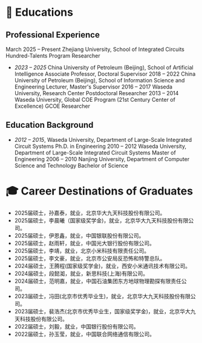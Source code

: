 
# 📖 Educations
## Professional Experience
March 2025 – Present
Zhejiang University, School of Integrated Circuits
Hundred-Talents Program Researcher
- *2023 – 2025*
China University of Petroleum (Beijing), School of Artificial Intelligence
Associate Professor, Doctoral Supervisor
2018 – 2022
China University of Petroleum (Beijing), School of Information Science and Engineering
Lecturer, Master's Supervisor
2016 – 2017
Waseda University, Research Center
Postdoctoral Researcher
2013 – 2014
Waseda University, Global COE Program (21st Century Center of Excellence)
GCOE Researcher

## Education Background
- *2012 – 2015*, Waseda University, Department of Large-Scale Integrated Circuit Systems
Ph.D. in Engineering
2010 – 2012
Waseda University, Department of Large-Scale Integrated Circuit Systems
Master of Engineering
2006 – 2010
Nanjing University, Department of Computer Science and Technology
Bachelor of Science

# 🎓 Career Destinations of Graduates​
- 2025届硕士，孙嘉泰，就业，北京华大九天科技股份有限公司。
- 2025届硕士，李晨曦（国家级奖学金)，就业，北京华大九天科技股份有限公司。
- 2025届硕士，伊恩鑫，就业，中国银联股份有限公司。
- 2025届硕士，赵雨轩，就业，中国光大银行股份有限公司。
- 2025届硕士，李靖，就业，北京小米科技有限责任公司。
- 2025届硕士，李文豪，就业，北京市公安局反恐怖和特警总队。
- 2024届硕士，王腾程(国家级奖学金)，就业，西安小米通讯技术有限公司。
- 2024届硕士，段懿洳，就业，新思科技(上海)有限公司。
- 2024届硕士，范明嘉，就业，中国石油集团东方地球物理勘探有限责任公司。
- 2023届硕士，冯田(北京市优秀毕业生)，就业，北京华大九天科技股份有限公司。
- 2023届硕士，裴浩杰(北京市优秀毕业生，国家级奖学金)，就业，北京华大九天科技股份有限公司。
- 2022届硕士，刘毅，就业，中国银行股份有限公司。
- 2022届硕士，孙玉莹，就业，中国联合网络通信有限公司。
